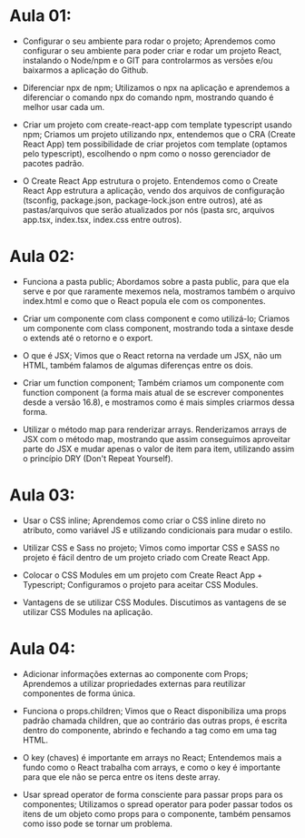 # Aula 01:

- Configurar o seu ambiente para rodar o projeto;
Aprendemos como configurar o seu ambiente para poder criar e rodar um projeto React, instalando o Node/npm e o GIT para controlarmos as versões e/ou baixarmos a aplicação do Github.

- Diferenciar npx de npm;
Utilizamos o npx na aplicação e aprendemos a diferenciar o comando npx do comando npm, mostrando quando é melhor usar cada um.

- Criar um projeto com create-react-app com template typescript usando npm;
Criamos um projeto utilizando npx, entendemos que o CRA (Create React App) tem possibilidade de criar projetos com template (optamos pelo typescript), escolhendo o npm como o nosso gerenciador de pacotes padrão.

- O Create React App estrutura o projeto.
Entendemos como o Create React App estrutura a aplicação, vendo dos arquivos de configuração (tsconfig, package.json, package-lock.json entre outros), até as pastas/arquivos que serão atualizados por nós (pasta src, arquivos app.tsx, index.tsx, index.css entre outros).

# Aula 02:

- Funciona a pasta public;
Abordamos sobre a pasta public, para que ela serve e por que raramente mexemos nela, mostramos também o arquivo index.html e como que o React popula ele com os componentes.

- Criar um componente com class component e como utilizá-lo;
Criamos um componente com class component, mostrando toda a sintaxe desde o extends até o retorno e o export.

- O que é JSX;
Vimos que o React retorna na verdade um JSX, não um HTML, também falamos de algumas diferenças entre os dois.

- Criar um function component;
Também criamos um componente com function component (a forma mais atual de se escrever componentes desde a versão 16.8), e mostramos como é mais simples criarmos dessa forma.

- Utilizar o método map para renderizar arrays.
Renderizamos arrays de JSX com o método map, mostrando que assim conseguimos aproveitar parte do JSX e mudar apenas o valor de item para item, utilizando assim o princípio DRY (Don't Repeat Yourself).

# Aula 03:

- Usar o CSS inline;
Aprendemos como criar o CSS inline direto no atributo, como variável JS e utilizando condicionais para mudar o estilo.

- Utilizar CSS e Sass no projeto;
Vimos como importar CSS e SASS no projeto é fácil dentro de um projeto criado com Create React App.

- Colocar o CSS Modules em um projeto com Create React App + Typescript;
Configuramos o projeto para aceitar CSS Modules.

- Vantagens de se utilizar CSS Modules.
Discutimos as vantagens de se utilizar CSS Modules na aplicação.

# Aula 04:

- Adicionar informações externas ao componente com Props;
Aprendemos a utilizar propriedades externas para reutilizar componentes de forma única.

- Funciona o props.children;
Vimos que o React disponibiliza uma props padrão chamada children, que ao contrário das outras props, é escrita dentro do componente, abrindo e fechando a tag como em uma tag HTML.

- O key (chaves) é importante em arrays no React;
Entendemos mais a fundo como o React trabalha com arrays, e como o key é importante para que ele não se perca entre os itens deste array.

- Usar spread operator de forma consciente para passar props para os componentes;
Utilizamos o spread operator para poder passar todos os itens de um objeto como props para o componente, também pensamos como isso pode se tornar um problema.